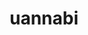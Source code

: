 ---
title: uannabi
github: https://github.com/uannabi
mode: light
transition: 1s
score: 74.3
archetype:
- Code
- Descriptive
---
